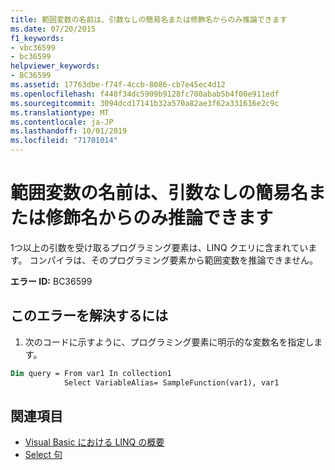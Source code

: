 ```yaml
---
title: 範囲変数の名前は、引数なしの簡易名または修飾名からのみ推論できます
ms.date: 07/20/2015
f1_keywords:
- vbc36599
- bc36599
helpviewer_keywords:
- BC36599
ms.assetid: 17763dbe-f74f-4ccb-8086-cb7e45ec4d12
ms.openlocfilehash: f448f34dc5909b9128fc700abab5b4f00e911edf
ms.sourcegitcommit: 3094dcd17141b32a570a82ae3f62a331616e2c9c
ms.translationtype: MT
ms.contentlocale: ja-JP
ms.lasthandoff: 10/01/2019
ms.locfileid: "71701014"
---
```

# <a name="range-variable-name-can-be-inferred-only-from-a-simple-or-qualified-name-with-no-arguments"></a>範囲変数の名前は、引数なしの簡易名または修飾名からのみ推論できます
1つ以上の引数を受け取るプログラミング要素は、LINQ クエリに含まれています。 コンパイラは、そのプログラミング要素から範囲変数を推論できません。  
  
 **エラー ID:** BC36599  
  
## <a name="to-correct-this-error"></a>このエラーを解決するには  
  
1. 次のコードに示すように、プログラミング要素に明示的な変数名を指定します。  
  
```vb  
Dim query = From var1 In collection1   
            Select VariableAlias= SampleFunction(var1), var1  
```  
  
## <a name="see-also"></a>関連項目

- [Visual Basic における LINQ の概要](../../../visual-basic/programming-guide/language-features/linq/introduction-to-linq.md)
- [Select 句](../../../visual-basic/language-reference/queries/select-clause.md)
